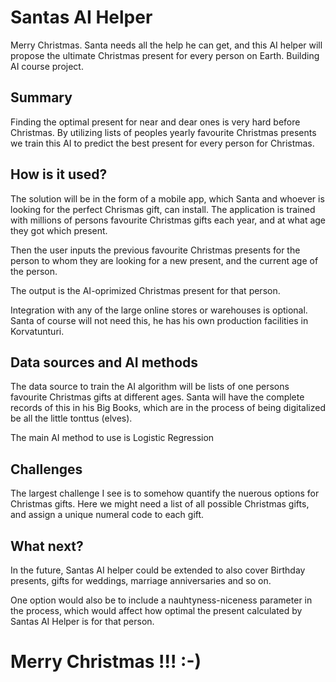 
# Santas AI Helper

Merry Christmas. Santa needs all the help he can get, and this AI helper will propose the ultimate Christmas present for every person on Earth.
Building AI course project.

## Summary

Finding the optimal present for near and dear ones is very hard before Christmas. By utilizing lists of peoples yearly favourite Christmas presents we train this AI to predict the best present for every person for Christmas. 

## How is it used?

The solution will be in the form of a mobile app, which Santa and whoever is looking for the perfect Chrismas gift, can install. The application is trained with millions of persons favourite Christmas gifts each year, and at what age they got which present.

Then the user inputs the previous favourite Christmas presents for the person to whom they are looking for a new present, and the current age of the person.

The output is the AI-oprimized Christmas present for that person.

Integration with any of the large online stores or warehouses is optional. Santa of course will not need this, he has his own production facilities in Korvatunturi.

## Data sources and AI methods

The data source to train the AI algorithm will be lists of one persons favourite Christmas gifts at different ages. Santa will have the complete records of this in his Big Books, which are in the process of being digitalized be all the little tonttus (elves).

The main AI method to use is Logistic Regression

## Challenges

The largest challenge I see is to somehow quantify the nuerous options for Christmas gifts. Here we might need a list of all possible Christmas gifts, and assign a unique numeral code to each gift.

## What next?

In the future, Santas AI helper could be extended to also cover Birthday presents, gifts for weddings, marriage anniversaries and so on.

One option would also be to include a nauhtyness-niceness parameter in the process, which would affect how optimal the present calculated by Santas AI Helper is for that person.


# Merry Christmas !!! :-)
